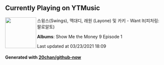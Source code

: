 ## Currently Playing on YTMusic

[<img align="left" width="100" src="https://lh3.googleusercontent.com/l8PfxmlihY4g4aqFrNzDAmStw6gBP9dHFGaedIVT0FAXNAs-kIantAYAWaObpGVbe8O7ZUiVA58fPHYE">](https://music.youtube.com/watch?v=yUnyZQYwGAc)

스윙스(Swings), 맥대디, 래원 (Layone) 및 카키 - Want It(피처링: 팔로알토)

**Albums**: Show Me the Money 9 Episode 1

Last updated at 03/23/2021 18:09

#### Generated with [20chan/github-now](https://github.com/20chan/github-now)


<!--
**20chan/20chan** is a ✨ _special_ ✨ repository because its `README.md` (this file) appears on your GitHub profile.

Here are some ideas to get you started:

- 🔭 I’m currently working on ...
- 🌱 I’m currently learning ...
- 👯 I’m looking to collaborate on ...
- 🤔 I’m looking for help with ...
- 💬 Ask me about ...
- 📫 How to reach me: ...
- 😄 Pronouns: ...
- ⚡ Fun fact: ...
-->
